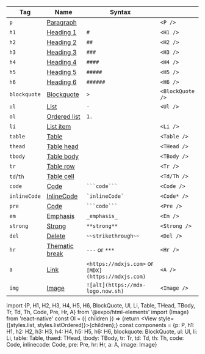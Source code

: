 | Tag             | Name                                                                 | Syntax                                              |          | 
| --------------- | -------------------------------------------------------------------- | --------------------------------------------------- |----------|
| `p`             | [Paragraph](https://github.com/syntax-tree/mdast#paragraph)          |                                                     |`<P />`   |
| `h1`            | [Heading 1](https://github.com/syntax-tree/mdast#heading)            | `#`                                                 |`<H1 />`  |
| `h2`            | [Heading 2](https://github.com/syntax-tree/mdast#heading)            | `##`                                                |`<H2 />`  |
| `h3`            | [Heading 3](https://github.com/syntax-tree/mdast#heading)            | `###`                                               |`<H3 />`  |
| `h4`            | [Heading 4](https://github.com/syntax-tree/mdast#heading)            | `####`                                              |`<H4 />`  |
| `h5`            | [Heading 5](https://github.com/syntax-tree/mdast#heading)            | `#####`                                             |`<H5 />`  |
| `h6`            | [Heading 6](https://github.com/syntax-tree/mdast#heading)            | `######`                                            |`<H6 />`  |
| `blockquote`    | [Blockquote](https://github.com/syntax-tree/mdast#blockquote)        | `>`                                                 |`<BlockQuote />`|
| `ul`            | [List](https://github.com/syntax-tree/mdast#list)                    | `-`                                                 |`<Ul />`  |
| `ol`            | [Ordered list](https://github.com/syntax-tree/mdast#list)            | `1.`                                                |
| `li`            | [List item](https://github.com/syntax-tree/mdast#listitem)           |                                                     |`<Li />`  |
| `table`         | [Table](https://github.com/syntax-tree/mdast#table)                  |                                                     |`<Table />`|
| `thead`         | [Table head](https://github.com/syntax-tree/mdast#table)             |                                                     |`<THead />`   |
| `tbody`         | [Table body](https://github.com/syntax-tree/mdast#table)             |                                                     |`<TBody />`   |
| `tr`            | [Table row](https://github.com/syntax-tree/mdast#tablerow)           |                                                     |`<Tr />`   |
| `td`/`th`       | [Table cell](https://github.com/syntax-tree/mdast#tablecell)         |                                                     |`<Td/Th />`   |
| `code`          | [Code](https://github.com/syntax-tree/mdast#code)                    | ` ```code``` `                                      |`<Code />`   |
| `inlineCode`    | [InlineCode](https://github.com/syntax-tree/mdast#inlinecode)        | `` `inlineCode` ``                                  |`<Code* />`   |
| `pre`           | [Code](https://github.com/syntax-tree/mdast#code)                    | ` ```code``` `                                      |`<Pre />`   |
| `em`            | [Emphasis](https://github.com/syntax-tree/mdast#emphasis)            | `_emphasis_`                                        |`<Em />`   |
| `strong`        | [Strong](https://github.com/syntax-tree/mdast#strong)                | `**strong**`                                        |`<Strong />`   |
| `del`           | [Delete](https://github.com/syntax-tree/mdast#delete)                | `~~strikethrough~~`                                 |`<Del />`   |
| `hr`            | [Thematic break](https://github.com/syntax-tree/mdast#thematicbreak) | `---` or `***`                                      |`<Hr />`   |
| `a`             | [Link](https://github.com/syntax-tree/mdast#link)                    | `<https://mdxjs.com>` or `[MDX](https://mdxjs.com)` |`<A />`   |
| `img`           | [Image](https://github.com/syntax-tree/mdast#image)                  | `![alt](https://mdx-logo.now.sh)`                   |`<Image />`   |

import {P, H1, H2, H3, H4, H5, H6, BlockQuote, Ul, Li, Table, THead, TBody, Tr, Td, Th, Code, Pre, Hr, A} from '@expo/html-elements'
import {Image} from 'react-native'
const Ol = ({ children }) => {return <View style={[styles.list, styles.listOrdered]}>{children}</View>;} 
const components = {p: P, h1: H1, h2: H2, h3: H3, h4: H4, h5: H5, h6: H6, blockquote: BlockQuote, ul: Ul, li: Li, table: Table, thaed: THead, tbody: TBody, tr: Tr, td: Td, th: Th, code: Code, inlinecode: Code, pre: Pre, hr: Hr, a: A, image: Image}


   